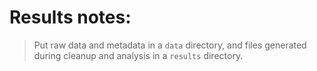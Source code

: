 Results notes:
===================

> Put raw data and metadata in a `data` directory, and files generated during
> cleanup and analysis in a `results` directory.
